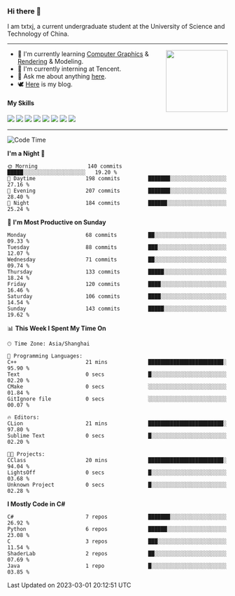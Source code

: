 ### Hi there 👋

I am txtxj, a current undergraduate student at the University of Science and Technology of China.

---

<img align="right" height="141" src="https://github-readme-stats.vercel.app/api?username=txtxj&theme=tokyonight&show_icons=true&count_private=true">

- 🌱 I'm currently learning [Computer Graphics](https://github.com/txtxj/GAMES101) & [Rendering](https://github.com/txtxj/GAMES202) & 
Modeling.
- 🐶 I'm currently interning at Tencent.
- 💬 Ask me about anything [here](https://github.com/txtxj/txtxj/issues).
- 🕊️ [Here](https://txtxj.top) is my blog.

#### My Skills

![](https://img.shields.io/badge/C%23-239120?logo=csharp&logoColor=fff)
![](https://img.shields.io/badge/Unity-000000?logo=unity&logoColor=fff)
![](https://img.shields.io/badge/Python-3e74a2?logo=python&logoColor=fff)
![](https://img.shields.io/badge/C++-65318e?logo=cplusplus&logoColor=fff)
![](https://img.shields.io/badge/C-5654a2?logo=c&logoColor=fff)
![](https://img.shields.io/badge/Blender-f5792a?logo=blender&logoColor=fff)
![](https://img.shields.io/badge/OpenJDK-ffffff?logo=openjdk&logoColor=000)
![](https://img.shields.io/badge/SQL-cc2927?logo=microsoftsqlserver&logoColor=fff)

---

<!--START_SECTION:waka-->
![Code Time](http://img.shields.io/badge/Code%20Time-662%20hrs%2032%20mins-blue)

**I'm a Night 🦉** 

```text
🌞 Morning                140 commits         █████░░░░░░░░░░░░░░░░░░░░   19.20 % 
🌆 Daytime                198 commits         ███████░░░░░░░░░░░░░░░░░░   27.16 % 
🌃 Evening                207 commits         ███████░░░░░░░░░░░░░░░░░░   28.40 % 
🌙 Night                  184 commits         ██████░░░░░░░░░░░░░░░░░░░   25.24 % 
```
📅 **I'm Most Productive on Sunday** 

```text
Monday                   68 commits          ██░░░░░░░░░░░░░░░░░░░░░░░   09.33 % 
Tuesday                  88 commits          ███░░░░░░░░░░░░░░░░░░░░░░   12.07 % 
Wednesday                71 commits          ██░░░░░░░░░░░░░░░░░░░░░░░   09.74 % 
Thursday                 133 commits         █████░░░░░░░░░░░░░░░░░░░░   18.24 % 
Friday                   120 commits         ████░░░░░░░░░░░░░░░░░░░░░   16.46 % 
Saturday                 106 commits         ████░░░░░░░░░░░░░░░░░░░░░   14.54 % 
Sunday                   143 commits         █████░░░░░░░░░░░░░░░░░░░░   19.62 % 
```


📊 **This Week I Spent My Time On** 

```text
🕑︎ Time Zone: Asia/Shanghai

💬 Programming Languages: 
C++                      21 mins             ████████████████████████░   95.90 % 
Text                     0 secs              █░░░░░░░░░░░░░░░░░░░░░░░░   02.20 % 
CMake                    0 secs              ░░░░░░░░░░░░░░░░░░░░░░░░░   01.84 % 
GitIgnore file           0 secs              ░░░░░░░░░░░░░░░░░░░░░░░░░   00.07 % 

🔥 Editors: 
CLion                    21 mins             ████████████████████████░   97.80 % 
Sublime Text             0 secs              █░░░░░░░░░░░░░░░░░░░░░░░░   02.20 % 

🐱‍💻 Projects: 
CClass                   20 mins             ████████████████████████░   94.04 % 
LightsOff                0 secs              █░░░░░░░░░░░░░░░░░░░░░░░░   03.68 % 
Unknown Project          0 secs              █░░░░░░░░░░░░░░░░░░░░░░░░   02.28 % 
```

**I Mostly Code in C#** 

```text
C#                       7 repos             ███████░░░░░░░░░░░░░░░░░░   26.92 % 
Python                   6 repos             ██████░░░░░░░░░░░░░░░░░░░   23.08 % 
C                        3 repos             ███░░░░░░░░░░░░░░░░░░░░░░   11.54 % 
ShaderLab                2 repos             ██░░░░░░░░░░░░░░░░░░░░░░░   07.69 % 
Java                     1 repo              █░░░░░░░░░░░░░░░░░░░░░░░░   03.85 % 
```




 Last Updated on 2023-03-01 20:12:51 UTC
<!--END_SECTION:waka-->
